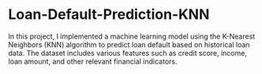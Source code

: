 # Loan-Default-Prediction-KNN
In this project, I implemented a machine learning model using the K-Nearest Neighbors (KNN) algorithm to predict loan default based on historical loan data. The dataset includes various features such as credit score, income, loan amount, and other relevant financial indicators.
